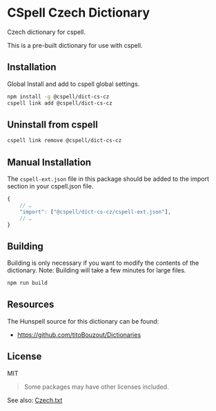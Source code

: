 # CSpell Czech Dictionary

Czech dictionary for cspell.

This is a pre-built dictionary for use with cspell.

## Installation

Global Install and add to cspell global settings.

```sh
npm install -g @cspell/dict-cs-cz
cspell link add @cspell/dict-cs-cz
```

## Uninstall from cspell

```sh
cspell link remove @cspell/dict-cs-cz
```

## Manual Installation

The `cspell-ext.json` file in this package should be added to the import section in your cspell.json file.

```javascript
{
    // …
    "import": ["@cspell/dict-cs-cz/cspell-ext.json"],
    // …
}
```

## Building

Building is only necessary if you want to modify the contents of the dictionary. Note: Building will take a few minutes for large files.

```sh
npm run build
```

## Resources

The Hunspell source for this dictionary can be found:

- https://github.com/titoBouzout/Dictionaries

## License

MIT

> Some packages may have other licenses included.

See also: [Czech.txt](https://github.com/streetsidesoftware/cspell-dicts/blob/main/dictionaries/cs_CZ/Czech.txt)
